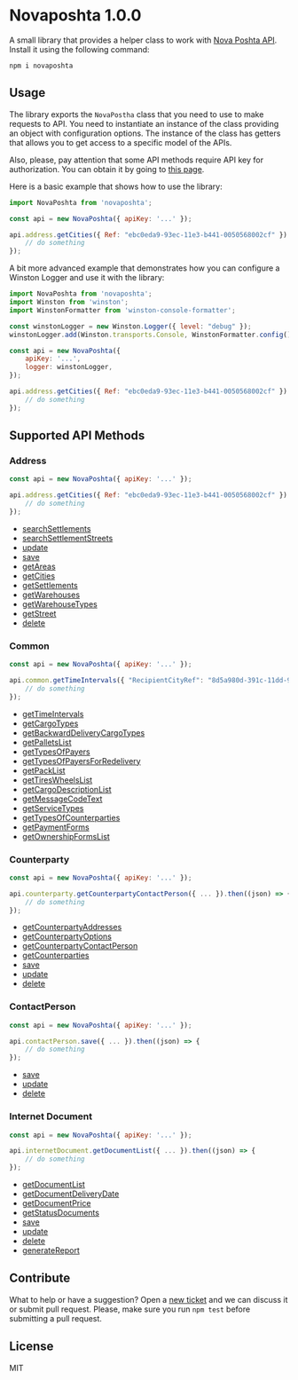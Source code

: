 # Novaposhta 1.0.0

A small library that provides a helper class to work with [Nova Poshta API](https://devcenter.novaposhta.ua/docs/services/). Install it using the following command:

```
npm i novaposhta
```

## Usage

The library exports the `NovaPostha` class that you need to use to make requests to API. You need to instantiate an instance of the class providing an object with configuration options. The instance of the class has getters that allows you to get access to a specific model of the APIs.

Also, please, pay attention that some API methods require API key for authorization. You can obtain it by going to [this page](https://my.novaposhta.ua/settings/index#apikeys).

Here is a basic example that shows how to use the library:

```javascript
import NovaPoshta from 'novaposhta';

const api = new NovaPoshta({ apiKey: '...' });

api.address.getCities({ Ref: "ebc0eda9-93ec-11e3-b441-0050568002cf" }).then((json) => {
    // do something
});
```

A bit more advanced example that demonstrates how you can configure a Winston Logger and use it with the library:

```javascript
import NovaPoshta from 'novaposhta';
import Winston from 'winston';
import WinstonFormatter from 'winston-console-formatter';

const winstonLogger = new Winston.Logger({ level: "debug" });
winstonLogger.add(Winston.transports.Console, WinstonFormatter.config());

const api = new NovaPoshta({
    apiKey: '...',
    logger: winstonLogger,
});

api.address.getCities({ Ref: "ebc0eda9-93ec-11e3-b441-0050568002cf" }).then((json) => {
	// do something
});
```

## Supported API Methods

### Address

```javascript
const api = new NovaPoshta({ apiKey: '...' });

api.address.getCities({ Ref: "ebc0eda9-93ec-11e3-b441-0050568002cf" }).then((json) => {
    // do something
});
```

- [searchSettlements](https://devcenter.novaposhta.ua/docs/services/556d7ccaa0fe4f08e8f7ce43/operations/58e5ebeceea27017bc851d67)
- [searchSettlementStreets](https://devcenter.novaposhta.ua/docs/services/556d7ccaa0fe4f08e8f7ce43/operations/58e5f369eea27017540b58ac)
- [update](https://devcenter.novaposhta.ua/docs/services/556d7ccaa0fe4f08e8f7ce43/operations/556d9db5a0fe4f08e8f7ce4b)
- [save](https://devcenter.novaposhta.ua/docs/services/556d7ccaa0fe4f08e8f7ce43/operations/556d9925a0fe4f08e8f7ce4a)
- [getAreas](https://devcenter.novaposhta.ua/docs/services/556d7ccaa0fe4f08e8f7ce43/operations/556d9130a0fe4f08e8f7ce48)
- [getCities](https://devcenter.novaposhta.ua/docs/services/556d7ccaa0fe4f08e8f7ce43/operations/556d885da0fe4f08e8f7ce46)
- [getSettlements](https://devcenter.novaposhta.ua/docs/services/556d7ccaa0fe4f08e8f7ce43/operations/56248fffa0fe4f0da0550ea8)
- [getWarehouses](https://devcenter.novaposhta.ua/docs/services/556d7ccaa0fe4f08e8f7ce43/operations/556d8211a0fe4f08e8f7ce45)
- [getWarehouseTypes](https://devcenter.novaposhta.ua/docs/services/556d7ccaa0fe4f08e8f7ce43/operations/556d8211a0fe4f08e8f7ce45)
- [getStreet](https://devcenter.novaposhta.ua/docs/services/556d7ccaa0fe4f08e8f7ce43/operations/556d8db0a0fe4f08e8f7ce47)
- [delete](https://devcenter.novaposhta.ua/docs/services/556d7ccaa0fe4f08e8f7ce43/operations/556da062a0fe4f08e8f7ce4c)

### Common

```javascript
const api = new NovaPoshta({ apiKey: '...' });

api.common.getTimeIntervals({ "RecipientCityRef": "8d5a980d-391c-11dd-90d9-001a92567626" }).then((json) => {
    // do something
});
```

- [getTimeIntervals](https://devcenter.novaposhta.ua/docs/services/55702570a0fe4f0cf4fc53ed/operations/55702571a0fe4f0b6483890f)
- [getCargoTypes](https://devcenter.novaposhta.ua/docs/services/55702570a0fe4f0cf4fc53ed/operations/55702571a0fe4f0b64838909)
- [getBackwardDeliveryCargoTypes](https://devcenter.novaposhta.ua/docs/services/55702570a0fe4f0cf4fc53ed/operations/55702571a0fe4f0b64838907)
- [getPalletsList](https://devcenter.novaposhta.ua/docs/services/55702570a0fe4f0cf4fc53ed/operations/5824774ba0fe4f0e60694eb0)
- [getTypesOfPayers](https://devcenter.novaposhta.ua/docs/services/55702570a0fe4f0cf4fc53ed/operations/55702571a0fe4f0b64838913)
- [getTypesOfPayersForRedelivery](https://devcenter.novaposhta.ua/docs/services/55702570a0fe4f0cf4fc53ed/operations/55702571a0fe4f0b64838914)
- [getPackList](https://devcenter.novaposhta.ua/docs/services/55702570a0fe4f0cf4fc53ed/operations/582b1069a0fe4f0298618f06)
- [getTiresWheelsList](https://devcenter.novaposhta.ua/docs/services/55702570a0fe4f0cf4fc53ed/operations/55702571a0fe4f0b64838910)
- [getCargoDescriptionList](https://devcenter.novaposhta.ua/docs/services/55702570a0fe4f0cf4fc53ed/operations/55702571a0fe4f0b64838908)
- [getMessageCodeText](https://devcenter.novaposhta.ua/docs/services/55702570a0fe4f0cf4fc53ed/operations/58f0730deea270153c8be3cd)
- [getServiceTypes](https://devcenter.novaposhta.ua/docs/services/55702570a0fe4f0cf4fc53ed/operations/55702571a0fe4f0b6483890e)
- [getTypesOfCounterparties](https://devcenter.novaposhta.ua/docs/services/55702570a0fe4f0cf4fc53ed/operations/55702571a0fe4f0b64838912)
- [getPaymentForms](https://devcenter.novaposhta.ua/docs/services/55702570a0fe4f0cf4fc53ed/operations/55702571a0fe4f0b6483890d)
- [getOwnershipFormsList](https://devcenter.novaposhta.ua/docs/services/55702570a0fe4f0cf4fc53ed/operations/55702571a0fe4f0b6483890b)

### Counterparty

```javascript
const api = new NovaPoshta({ apiKey: '...' });

api.counterparty.getCounterpartyContactPerson({ ... }).then((json) => {
    // do something
});
```

- [getCounterpartyAddresses](https://devcenter.novaposhta.ua/docs/services/557eb8c8a0fe4f02fc455b2d/operations/557fdcb4a0fe4f105c087611)
- [getCounterpartyOptions](https://devcenter.novaposhta.ua/docs/services/557eb8c8a0fe4f02fc455b2d/operations/55801976a0fe4f105c087614)
- [getCounterpartyContactPerson](https://devcenter.novaposhta.ua/docs/services/557eb8c8a0fe4f02fc455b2d/operations/557fe424a0fe4f105c087612)
- [getCounterparties](https://devcenter.novaposhta.ua/docs/services/557eb8c8a0fe4f02fc455b2d/operations/557fd789a0fe4f105c08760f)
- [save](https://devcenter.novaposhta.ua/docs/services/557eb8c8a0fe4f02fc455b2d/operations/557ebbd3a0fe4f02fc455b2e)
- [update](https://devcenter.novaposhta.ua/docs/services/557eb8c8a0fe4f02fc455b2d/operations/557fbe62a0fe4f105c08760d)
- [delete](https://devcenter.novaposhta.ua/docs/services/557eb8c8a0fe4f02fc455b2d/operations/557fd35da0fe4f105c08760e)

### ContactPerson


```javascript
const api = new NovaPoshta({ apiKey: '...' });

api.contactPerson.save({ ... }).then((json) => {
    // do something
});
```

- [save](https://devcenter.novaposhta.ua/docs/services/557eb8c8a0fe4f02fc455b2d/operations/55828c4ca0fe4f0adc08ef27)
- [update](https://devcenter.novaposhta.ua/docs/services/557eb8c8a0fe4f02fc455b2d/operations/558297aca0fe4f0adc08ef28)
- [delete](https://devcenter.novaposhta.ua/docs/services/557eb8c8a0fe4f02fc455b2d/operations/55829aa2a0fe4f0adc08ef29)

### Internet Document

```javascript
const api = new NovaPoshta({ apiKey: '...' });

api.internetDocument.getDocumentList({ ... }).then((json) => {
    // do something
});
```

- [getDocumentList](https://devcenter.novaposhta.ua/docs/services/556eef34a0fe4f02049c664e/operations/557eb417a0fe4f02fc455b2c)
- [getDocumentDeliveryDate](https://devcenter.novaposhta.ua/docs/services/556eef34a0fe4f02049c664e/operations/558153cca0fe4f12149812a1)
- [getDocumentPrice](https://devcenter.novaposhta.ua/docs/services/556eef34a0fe4f02049c664e/operations/55702ee2a0fe4f0cf4fc53ef)
- [getStatusDocuments](https://devcenter.novaposhta.ua/docs/services/557eb8c8a0fe4f02fc455b2d/operations/557fd789a0fe4f105c08760f)
- [save](https://devcenter.novaposhta.ua/docs/services/556eef34a0fe4f02049c664e/operations/556ef753a0fe4f02049c664f)
- [update](https://devcenter.novaposhta.ua/docs/services/556eef34a0fe4f02049c664e/operations/55701ec2a0fe4f0cf4fc53eb)
- [delete](https://devcenter.novaposhta.ua/docs/services/556eef34a0fe4f02049c664e/operations/55701fa5a0fe4f0cf4fc53ec)
- [generateReport](https://devcenter.novaposhta.ua/docs/services/556eef34a0fe4f02049c664e/operations/55815af6a0fe4f12149812a2)

## Contribute

What to help or have a suggestion? Open a [new ticket](https://github.com/eugene-manuilov/novaposhta/issues/new) and we can discuss it or submit pull request. Please, make sure you run `npm test` before submitting a pull request.

## License

MIT
